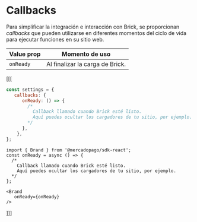 # Callbacks

Para simplificar la integración e interacción con Brick, se proporcionan _callbacks_ que pueden utilizarse en diferentes momentos del ciclo de vida para ejecutar funciones en su sitio web.

| Value prop | Momento de uso |
|---|---|
|`onReady` |Al finalizar la carga de Brick.|

[[[
```javascript
const settings = {
   callbacks: {
      onReady: () => {
        /*
          Callback llamado cuando Brick esté listo.
          Aquí puedes ocultar los cargadores de tu sitio, por ejemplo.
        */
      },
    },
};
```
```react-jsx
import { Brand } from '@mercadopago/sdk-react';
const onReady = async () => {
  /*
    Callback llamado cuando Brick esté listo.
    Aquí puedes ocultar los cargadores de tu sitio, por ejemplo.
  */
};

<Brand
   onReady={onReady}
/>
```
]]]